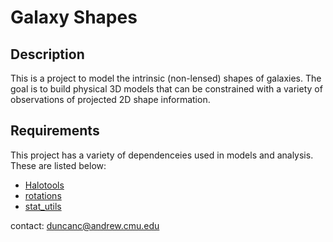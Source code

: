 # Galaxy Shapes


## Description

This is a project to model the intrinsic (non-lensed) shapes of galaxies.  The goal is to build physical 3D models that can be constrained with a variety of observations of projected 2D shape information.


## Requirements

This project has a variety of dependenceies used in models and analysis.  These are listed below:

* [Halotools](https://github.com/duncandc/halotools)
* [rotations](https://github.com/duncandc/rotations)
* [stat\_utils](https://github.com/duncandc/stat_utils)


contact: duncanc@andrew.cmu.edu

